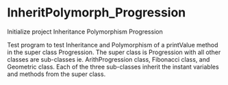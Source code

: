 # InheritPolymorph_Progression
Initialize project Inheritance Polymorphism Progression

Test program to test Inheritance and Polymorphism of a printValue method in the super class Progression.
The super class is Progression with all other classes are sub-classes ie. ArithProgression class, Fibonacci
class, and Geometric class. Each of the three sub-classes inherit the instant variables and methods from
the super class.
